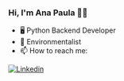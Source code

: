 ### Hi, I'm Ana Paula 👋😄

- 🖥 Python Backend Developer
- 🌱 Environmentalist 
- 📫 How to reach me: 
<!-- **anisantillans** is a ✨ _special_ ✨  repository because its `README.md` (this file) appears on your GitHub profile.  -->
[![Linkedin](https://img.shields.io/badge/LinkedIn-Ana_Paula_Santillan-blue?style=flat-square&logo=Linkedin&logoColor=white)](https://www.linkedin.com/in/anasantillan17/)
